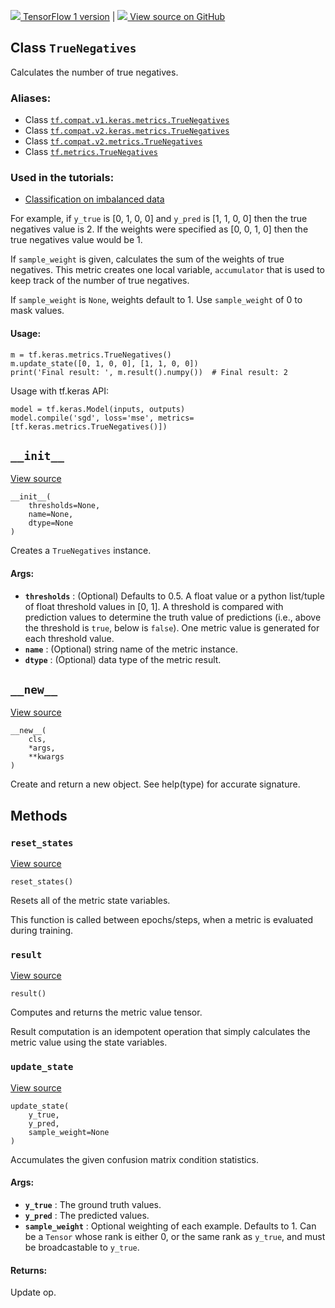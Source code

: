 [ ![](https://tensorflow.google.cn/images/tf_logo_32px.png) TensorFlow 1
version](/versions/r1.15/api_docs/python/tf/keras/metrics/TrueNegatives) |  [
![](https://tensorflow.google.cn/images/GitHub-Mark-32px.png) View source on
GitHub
](https://github.com/tensorflow/tensorflow/blob/r2.0/tensorflow/python/keras/metrics.py#L1004-L1050)  
  
  
## Class `TrueNegatives`

Calculates the number of true negatives.

### Aliases:

  * Class [`tf.compat.v1.keras.metrics.TrueNegatives`](/api_docs/python/tf/keras/metrics/TrueNegatives)
  * Class [`tf.compat.v2.keras.metrics.TrueNegatives`](/api_docs/python/tf/keras/metrics/TrueNegatives)
  * Class [`tf.compat.v2.metrics.TrueNegatives`](/api_docs/python/tf/keras/metrics/TrueNegatives)
  * Class [`tf.metrics.TrueNegatives`](/api_docs/python/tf/keras/metrics/TrueNegatives)

### Used in the tutorials:

  * [Classification on imbalanced data](https://tensorflow.google.cn/tutorials/structured_data/imbalanced_data)

For example, if `y_true` is [0, 1, 0, 0] and `y_pred` is [1, 1, 0, 0] then the
true negatives value is 2. If the weights were specified as [0, 0, 1, 0] then
the true negatives value would be 1.

If `sample_weight` is given, calculates the sum of the weights of true
negatives. This metric creates one local variable, `accumulator` that is used
to keep track of the number of true negatives.

If `sample_weight` is `None`, weights default to 1. Use `sample_weight` of 0
to mask values.

#### Usage:

    
    
    m = tf.keras.metrics.TrueNegatives()
    m.update_state([0, 1, 0, 0], [1, 1, 0, 0])
    print('Final result: ', m.result().numpy())  # Final result: 2
    

Usage with tf.keras API:

    
    
    model = tf.keras.Model(inputs, outputs)
    model.compile('sgd', loss='mse', metrics=[tf.keras.metrics.TrueNegatives()])
    

## `__init__`

[View
source](https://github.com/tensorflow/tensorflow/blob/r2.0/tensorflow/python/keras/metrics.py#L1034-L1050)

    
    
    __init__(
        thresholds=None,
        name=None,
        dtype=None
    )
    

Creates a `TrueNegatives` instance.

#### Args:

  * **`thresholds`** : (Optional) Defaults to 0.5. A float value or a python list/tuple of float threshold values in [0, 1]. A threshold is compared with prediction values to determine the truth value of predictions (i.e., above the threshold is `true`, below is `false`). One metric value is generated for each threshold value.
  * **`name`** : (Optional) string name of the metric instance.
  * **`dtype`** : (Optional) data type of the metric result.

## `__new__`

[View
source](https://github.com/tensorflow/tensorflow/blob/r2.0/tensorflow/python/keras/metrics.py#L144-L160)

    
    
    __new__(
        cls,
        *args,
        **kwargs
    )
    

Create and return a new object. See help(type) for accurate signature.

## Methods

### `reset_states`

[View
source](https://github.com/tensorflow/tensorflow/blob/r2.0/tensorflow/python/keras/metrics.py#L892-L895)

    
    
    reset_states()
    

Resets all of the metric state variables.

This function is called between epochs/steps, when a metric is evaluated
during training.

### `result`

[View
source](https://github.com/tensorflow/tensorflow/blob/r2.0/tensorflow/python/keras/metrics.py#L885-L890)

    
    
    result()
    

Computes and returns the metric value tensor.

Result computation is an idempotent operation that simply calculates the
metric value using the state variables.

### `update_state`

[View
source](https://github.com/tensorflow/tensorflow/blob/r2.0/tensorflow/python/keras/metrics.py#L865-L883)

    
    
    update_state(
        y_true,
        y_pred,
        sample_weight=None
    )
    

Accumulates the given confusion matrix condition statistics.

#### Args:

  * **`y_true`** : The ground truth values.
  * **`y_pred`** : The predicted values.
  * **`sample_weight`** : Optional weighting of each example. Defaults to 1. Can be a `Tensor` whose rank is either 0, or the same rank as `y_true`, and must be broadcastable to `y_true`.

#### Returns:

Update op.

